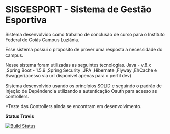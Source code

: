 # SISGESPORT - Sistema de Gestão Esportiva

Sistema desenvolvido como trabalho de conclusão de curso para o Instituto Federal de Goiás Campus Luziânia.

Esse sistema possui o proposito de prover uma resposta a necessidade do campus.

Nesse sistema foram utilizadas as seguintes tecnologias.
Java - v.8.x 
,Spring Boot - 1.5.9 
,Spring Security 
,JPA 
,Hibernate 
,Flyway 
,EhCache 
e Swagger(acesso via url disponível apenas para o perfil dev)

Sistema desenvolvido usando os princípios SOLID e seguindo o padrão de Injeção de Depêndencia utilizando a autenticação Oauth para acesso as controllers.

*Teste das Controllers ainda se encontram em desenvolvimento.

**Status Travis**

[![Build Status](https://travis-ci.org/guilhermecaixeta/SISGESPORT-BackEnd.svg?branch=master)](https://travis-ci.org/guilhermecaixeta/SISGESPORT-BackEnd)
